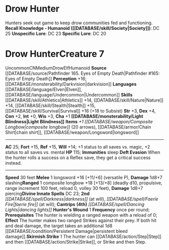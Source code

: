 ﻿---
ac: '25'
alignment: CN
all_resistance: null
burrow_speed: null
charisma: '+1'
climb_speed: null
constitution: '+2'
creature_ability:
- Deft Evasion
- Hunter's Wound
- Light Blindness
- Skirmish Strike
creature_family: '[[DATABASE/monsterfamily/Drow|Drow]]'
description: 'Hunters seek out game to keep drow communities fed and functioning.<br/><br/><b><u>Recall
  Knowledge - Humanoid</u> ( [[DATABASE/skill/Society|Society]] )</b>: DC 25<br/><b><u>Unspecific
  Lore</u></b>: DC 23<br/><b><u>Specific Lore</u></b>: DC 20'
dexterity: '+4'
element: null
fly_speed: null
fortitude: '+15'
hardness: null
hp: '115'
id: '1386'
immunity:
- '[[DATABASE/trait/Sleep|sleep]]'
intelligence: '+0'
land_speed: '30'
language:
- '[[DATABASE/language/Elven|Elven]]'
- '[[DATABASE/language/Undercommon|Undercommon]]'
level: '7'
max_speed: '30'
name: Drow Hunter
perception: '+16'
rarity: Uncommon
reflex: '+15'
resistance: null
rus_type_level: null
school: null
sense:
- '[[DATABASE/monsterability/Darkvision|darkvision]]'
size: Medium
skill:
- '[[DATABASE/skill/Athletics|Athletics]] +14'
- '[[DATABASE/skill/Nature|Nature]] +14'
- '[[DATABASE/skill/Stealth|Stealth]] +15'
- '[[DATABASE/skill/Survival|Survival]] +16'
source: '[[DATABASE/source/Pathfinder 165. Eyes of Empty Death|Pathfinder #165: Eyes
  of Empty Death]]'
speed:
- 30 feet
spell:
- '[[DATABASE/spell/Dancing Lights|Dancing Lights]]'
- '[[DATABASE/spell/Darkness|Darkness]]'
- '[[DATABASE/spell/Faerie Fire|Faerie Fire]]'
strength: '+3'
strength_req: '3'
strongest_save:
- Fortitude
- Reflex
swim_speed: null
trait:
- '[[DATABASE/trait/Drow|Drow]]'
- '[[DATABASE/trait/Elf|Elf]]'
- '[[DATABASE/trait/Humanoid|Humanoid]]'
- '[[DATABASE/trait/Uncommon|Uncommon]]'
type: Creature
vision: Darkvision
weakest_save:
- Will
weakness: null
will: '+14'
wisdom: '+3'

---
# Drow Hunter

Hunters seek out game to keep drow communities fed and functioning.
**Recall Knowledge - Humanoid ([[DATABASE/skill/Society|Society]])**: DC 25
**Unspecific Lore**: DC 23
**Specific Lore**: DC 20

# Drow Hunter<span class="item-type">Creature 7</span>

<span class="trait-uncommon item-trait">Uncommon</span><span class="trait-alignment item-trait">CN</span><span class="trait-size item-trait">Medium</span><span class="item-trait">Drow</span><span class="item-trait">Elf</span><span class="item-trait">Humanoid</span>
**Source** [[DATABASE/source/Pathfinder 165. Eyes of Empty Death|Pathfinder #165: Eyes of Empty Death]]
**Perception** +16; [[DATABASE/monsterability/Darkvision|darkvision]]
**Languages** [[DATABASE/language/Elven|Elven]], [[DATABASE/language/Undercommon|Undercommon]]
**Skills** [[DATABASE/skill/Athletics|Athletics]] +14, [[DATABASE/skill/Nature|Nature]] +14, [[DATABASE/skill/Stealth|Stealth]] +15, [[DATABASE/skill/Survival|Survival]] +16 (+18 to Subsist)
**Str** +3, **Dex** +4, **Con** +2, **Int** +0, **Wis** +3, **Cha** +1
**[[DATABASE/monsterability/Light Blindness|Light Blindness]]**
**Items** _+1 [[DATABASE/weapon/Composite Longbow|composite longbow]]_ (20 arrows), [[DATABASE/armor/Chain Shirt|chain shirt]], [[DATABASE/weapon/Longsword|longsword]]

---
**AC** 25; **Fort** +15, **Ref** +15, **Will** +14; +1 status to all saves vs. magic, +2 status to all saves vs. mental
**HP** 115; **Immunities** sleep
<span class="in-box-ability">**Deft Evasion** When the hunter rolls a success on a Reflex save, they get a critical success instead.</span>

---
**Speed** 30 feet
<span class="in-box-ability">**Melee** <span class="action-icon">1</span> longsword +16 [+11/+6] (versatile P), **Damage** 1d8+7 slashing</span><span class="in-box-ability">**Ranged** <span class="action-icon">1</span> composite longbow +18 [+13/+8] (deadly d10, propulsive, range increment 100 feet, reload 0, volley 30 feet), **Damage** 1d8+7 piercing</span>**Divine Innate Spells** DC 23; **2nd** _[[DATABASE/spell/Darkness|darkness]]_ (at will), _[[DATABASE/spell/Faerie Fire|faerie fire]]_ (at will); **Cantrips** **(4th)** _[[DATABASE/spell/Dancing Lights|dancing lights]]_
<span class="in-box-ability">**Hunter's Wound** <span class="action-icon">1</span> **Frequency** once per round; **Prerequisites** The hunter is wielding a ranged weapon with a reload of 0; **Effect** The hunter makes two ranged Strikes against their prey. If both hit and deal damage, the target takes an additional 1d8 [[DATABASE/condition/Persistent Damage|persistent bleed damage]].</span><span class="in-box-ability">**Skirmish Strike** <span class="action-icon">1</span> The hunter can [[DATABASE/action/Step|Step]] and then [[DATABASE/action/Strike|Strike]], or Strike and then Step.</span>